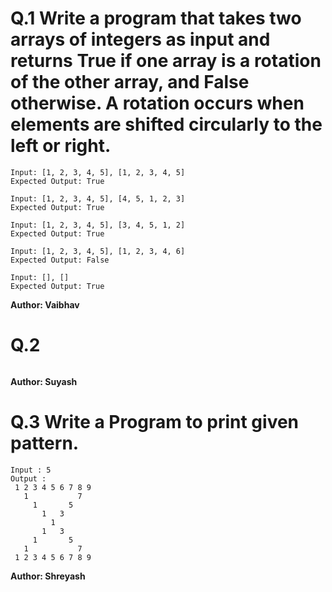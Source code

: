 # Q.1 Write a program that takes two arrays of integers as input and returns True if one array is a rotation of the other array, and False otherwise. A rotation occurs when elements are shifted circularly to the left or right.
```
Input: [1, 2, 3, 4, 5], [1, 2, 3, 4, 5]
Expected Output: True

Input: [1, 2, 3, 4, 5], [4, 5, 1, 2, 3]
Expected Output: True

Input: [1, 2, 3, 4, 5], [3, 4, 5, 1, 2]
Expected Output: True

Input: [1, 2, 3, 4, 5], [1, 2, 3, 4, 6]
Expected Output: False

Input: [], []
Expected Output: True
```
**Author: Vaibhav**

# Q.2 

```

```
**Author: Suyash**

# Q.3 Write a Program to print given pattern.
```
Input : 5
Output :
 1 2 3 4 5 6 7 8 9 
   1           7 
     1       5 
       1   3 
         1 
       1   3 
     1       5 
   1           7 
 1 2 3 4 5 6 7 8 9 

```
**Author: Shreyash**

